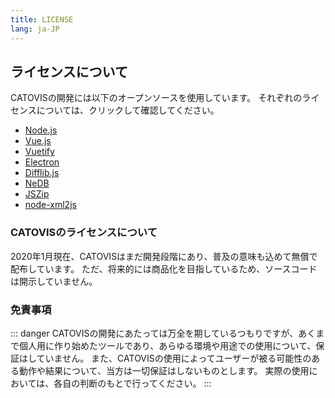 ```yaml
---
title: LICENSE
lang: ja-JP
---
```

## ライセンスについて
CATOVISの開発には以下のオープンソースを使用しています。
それぞれのライセンスについては、クリックして確認してください。

- [Node.js](https://github.com/nodejs/node/blob/master/LICENSE)
- [Vue.js](https://github.com/vuejs/vue/blob/dev/LICENSE)
- [Vuetify](https://github.com/vuetifyjs/vuetify/blob/master/LICENSE.md)
- [Electron](https://github.com/electron/electron/blob/master/LICENSE)
- [Difflib.js](https://github.com/qiao/difflib.js/blob/master/README.md)
- [NeDB](https://github.com/louischatriot/nedb/blob/master/LICENSE)
- [JSZip](https://github.com/Stuk/jszip/blob/master/LICENSE.markdown)
- [node-xml2js](https://github.com/Leonidas-from-XIV/node-xml2js/blob/master/LICENSE)

### CATOVISのライセンスについて
2020年1月現在、CATOVISはまだ開発段階にあり、普及の意味も込めて無償で配布しています。
ただ、将来的には商品化を目指しているため、ソースコードは開示していません。

### 免責事項
::: danger
CATOVISの開発にあたっては万全を期しているつもりですが、あくまで個人用に作り始めたツールであり、あらゆる環境や用途での使用について、保証はしていません。
また、CATOVISの使用によってユーザーが被る可能性のある動作や結果について、当方は一切保証はしないものとします。
実際の使用においては、各自の判断のもとで行ってください。
:::

